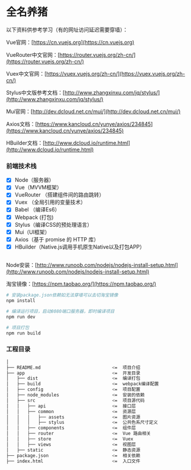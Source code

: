 # 全名养猪

以下资料供参考学习（有的网址访问延迟需要穿墙）：

Vue官网：[https://cn.vuejs.org](https://cn.vuejs.org)

VueRouter中文官网：[https://router.vuejs.org/zh-cn/](https://router.vuejs.org/zh-cn/)

Vuex中文官网：[https://vuex.vuejs.org/zh-cn/](https://vuex.vuejs.org/zh-cn/)

Stylus中文版参考文档：[http://www.zhangxinxu.com/jq/stylus/](http://www.zhangxinxu.com/jq/stylus/)

Mui官网：[http://dev.dcloud.net.cn/mui/](http://dev.dcloud.net.cn/mui/)

Axios文档：[https://www.kancloud.cn/yunye/axios/234845](https://www.kancloud.cn/yunye/axios/234845)

HBuilder文档：[http://www.dcloud.io/runtime.html](http://www.dcloud.io/runtime.html)


### 前端技术栈
* [x] Node（服务器）
* [x] Vue（MVVM框架）
* [x] VueRouter （搭建组件间的路由跳转）
* [x] Vuex （全局引用的变量技术）
* [x] Babel （编译Es6）
* [x] Webpack (打包)
* [x] Stylus（编译CSS的预处理语言）
* [x] Mui（UI框架）
* [x] Axios（基于 promise 的 HTTP 库）
* [x] HBuilder（Native.js调用手机原生Native以及打包APP）

## 

Node安装：[http://www.runoob.com/nodejs/nodejs-install-setup.html](http://www.runoob.com/nodejs/nodejs-install-setup.html)

淘宝镜像：[https://npm.taobao.org/](https://npm.taobao.org/)

``` bash
# 安装package.json依赖如无法穿墙可以去切淘宝镜像
npm install

# 编译运行项目，启动8080端口服务器，即时编译项目
npm run dev

# 项目打包
npm run build

```



### 工程目录
``` bash
│
├── README.md                           <=  项目介绍
├── app                                 <=  开发目录
│   ├── dist                            <=  编译打包
│   ├── build                           <=  webpack编译配置
│   ├── config                          <=  项目配置
│   ├── node_modules                    <=  安装的依赖
│   ├── src                             <=  项目源代码
│   │   ├── api                         <=  接口层
│   │   ├── common                      <=  资源层
│   │   │   ├── assets                  <=  图片资源
│   │   │   ├── stylus                  <=  公共色系尺寸定义
│   │   ├── components                  <=  组件层
│   │   ├── router                      <=  Vue 路由相关
│   │   ├── store                       <=  Vuex
│   │   ├── views                       <=  视图层
│   ├── static                          <=  静态资源
├── package.json                        <=  相关依赖
├── index.html                          <=  入口文件